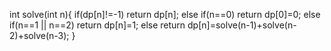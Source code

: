 int solve(int n){
if(dp[n]!=-1) return dp[n];
else if(n==0) return dp[0]=0;
else if(n==1 || n==2) return dp[n]=1;
else return dp[n]=solve(n-1)+solve(n-2)+solve(n-3);
}